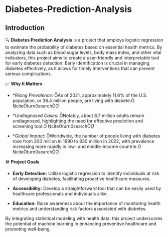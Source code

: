 # Diabetes-Prediction-Analysis
## Introduction

🔍 **Diabetes Prediction Analysis** is a project that employs logistic regression to estimate the probability of diabetes based on essential health metrics. By analyzing data such as blood sugar levels, body mass index, and other vital indicators, this project aims to create a user-friendly and interpretable tool for early diabetes detection. Early identification is crucial in managing diabetes effectively, as it allows for timely interventions that can prevent serious complications.

📈 **Why It Matters**

- **Rising Prevalence:* As of 2021, approximately 11.6% of the U.S. population, or 38.4 million people, are living with diabete. citeturn0search

- **Undiagnosed Cases:* Notably, about 8.7 million adults remain undiagnosed, highlighting the need for effective prediction and screening tool. citeturn0search

- **Global Impact:* Worldwide, the number of people living with diabetes rose from 200 million in 1990 to 830 million in 2022, with prevalence increasing more rapidly in low- and middle-income countrie. citeturn0search

🛠️ **Project Goals**

- **Early Detection:** Utilize logistic regression to identify individuals at risk of developing diabetes, facilitating proactive healthcare measures.

- **Accessibility:** Develop a straightforward tool that can be easily used by healthcare professionals and individuals alike.

- **Education:** Raise awareness about the importance of monitoring health metrics and understanding risk factors associated with diabetes.

By integrating statistical modeling with health data, this project underscores the potential of machine learning in enhancing preventive healthcare and promoting well-being. 
